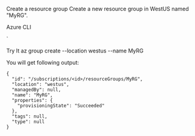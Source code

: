 Create a resource group
Create a new resource group in WestUS named "MyRG".

Azure CLI

`

Try It
az group create --location westus --name MyRG


You will get following output:

```
{
  "id": "/subscriptions/<id>/resourceGroups/MyRG",
  "location": "westus",
  "managedBy": null,
  "name": "MyRG",
  "properties": {
    "provisioningState": "Succeeded"
  },
  "tags": null,
  "type": null
}
```
